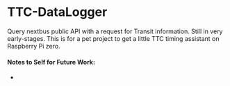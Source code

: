 # TTC-DataLogger

Query nextbus public API with a request for Transit information.
Still in very early-stages.
This is for a pet project to get a little TTC timing assistant on Raspberry Pi zero.

#### Notes to Self for Future Work:
- 
